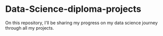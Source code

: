 # Data-Science-diploma-projects
On this repository, I'll be sharing my progress on my data science journey through all my projects.
